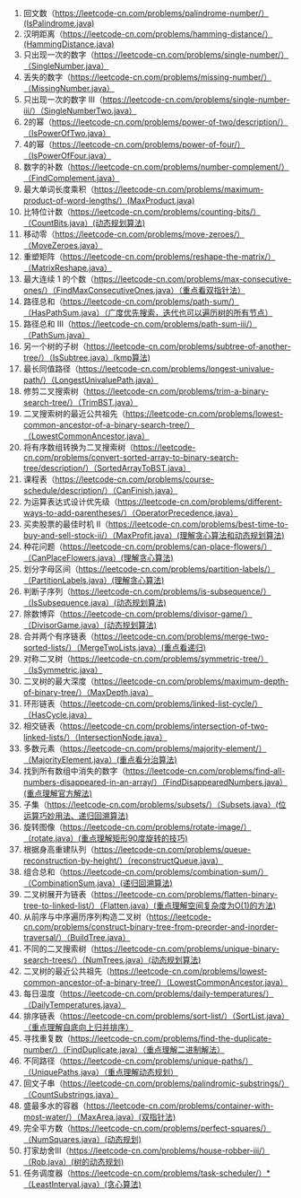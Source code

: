 1. 回文数（https://leetcode-cn.com/problems/palindrome-number/）(IsPalindrome.java)
2. 汉明距离（https://leetcode-cn.com/problems/hamming-distance/）(HammingDistance.java)
3. 只出现一次的数字（https://leetcode-cn.com/problems/single-number/）（SingleNumber.java）
4. 丢失的数字（https://leetcode-cn.com/problems/missing-number/）（MissingNumber.java）
5. 只出现一次的数字 III（https://leetcode-cn.com/problems/single-number-iii/）（SingleNumberTwo.java）
6. 2的幂（https://leetcode-cn.com/problems/power-of-two/description/）（IsPowerOfTwo.java）
7. 4的幂（https://leetcode-cn.com/problems/power-of-four/）（IsPowerOfFour.java）
8. 数字的补数（https://leetcode-cn.com/problems/number-complement/）（FindComplement.java）
9. 最大单词长度乘积（https://leetcode-cn.com/problems/maximum-product-of-word-lengths/）(MaxProduct.java)
10. 比特位计数（https://leetcode-cn.com/problems/counting-bits/）（CountBits.java）(动态规划算法)
11. 移动零（https://leetcode-cn.com/problems/move-zeroes/）（MoveZeroes.java）
12. 重塑矩阵（https://leetcode-cn.com/problems/reshape-the-matrix/）（MatrixReshape.java）
13. 最大连续 1 的个数（https://leetcode-cn.com/problems/max-consecutive-ones/）（FindMaxConsecutiveOnes.java）（重点看双指针法）
14. 路径总和（https://leetcode-cn.com/problems/path-sum/）（HasPathSum.java）（广度优先搜索，迭代也可以遍历树的所有节点）
15. 路径总和 III（https://leetcode-cn.com/problems/path-sum-iii/）（PathSum.java）
16. 另一个树的子树（https://leetcode-cn.com/problems/subtree-of-another-tree/）（IsSubtree.java）(kmp算法)
17. 最长同值路径（https://leetcode-cn.com/problems/longest-univalue-path/）（LongestUnivaluePath.java）
18. 修剪二叉搜索树（https://leetcode-cn.com/problems/trim-a-binary-search-tree/）（TrimBST.java）
19. 二叉搜索树的最近公共祖先（https://leetcode-cn.com/problems/lowest-common-ancestor-of-a-binary-search-tree/）（LowestCommonAncestor.java）
20. 将有序数组转换为二叉搜索树（https://leetcode-cn.com/problems/convert-sorted-array-to-binary-search-tree/description/）（SortedArrayToBST.java）
21. 课程表（https://leetcode-cn.com/problems/course-schedule/description/）（CanFinish.java）
22. 为运算表达式设计优先级（https://leetcode-cn.com/problems/different-ways-to-add-parentheses/）（OperatorPrecedence.java）
23. 买卖股票的最佳时机 II（https://leetcode-cn.com/problems/best-time-to-buy-and-sell-stock-ii/）（MaxProfit.java）(理解贪心算法和动态规划算法)
24. 种花问题（https://leetcode-cn.com/problems/can-place-flowers/）（CanPlaceFlowers.java）(理解贪心算法)
25. 划分字母区间（https://leetcode-cn.com/problems/partition-labels/）（PartitionLabels.java）(理解贪心算法)
26. 判断子序列（https://leetcode-cn.com/problems/is-subsequence/）（IsSubsequence.java）(动态规划算法)
27. 除数博弈（https://leetcode-cn.com/problems/divisor-game/）（DivisorGame.java）(动态规划算法)
27. 合并两个有序链表（https://leetcode-cn.com/problems/merge-two-sorted-lists/）（MergeTwoLists.java）(重点看递归)
28. 对称二叉树（https://leetcode-cn.com/problems/symmetric-tree/）（IsSymmetric.java）
29. 二叉树的最大深度（https://leetcode-cn.com/problems/maximum-depth-of-binary-tree/）（MaxDepth.java）
30. 环形链表（https://leetcode-cn.com/problems/linked-list-cycle/）（HasCycle.java）
31. 相交链表（https://leetcode-cn.com/problems/intersection-of-two-linked-lists/）（IntersectionNode.java）
32. 多数元素（https://leetcode-cn.com/problems/majority-element/）（MajorityElement.java）(重点看分治算法)
32. 找到所有数组中消失的数字（https://leetcode-cn.com/problems/find-all-numbers-disappeared-in-an-array/）（FindDisappearedNumbers.java）(重点理解官方解法)
33. 子集（https://leetcode-cn.com/problems/subsets/）（Subsets.java）(位运算巧妙用法、递归回溯算法)
34. 旋转图像（https://leetcode-cn.com/problems/rotate-image/）（rotate.java）(重点理解矩形90度旋转的技巧)
35. 根据身高重建队列（https://leetcode-cn.com/problems/queue-reconstruction-by-height/）（reconstructQueue.java）
36. 组合总和（https://leetcode-cn.com/problems/combination-sum/）（CombinationSum.java）(递归回溯算法)
37. 二叉树展开为链表（https://leetcode-cn.com/problems/flatten-binary-tree-to-linked-list/）（Flatten.java）(重点理解空间复杂度为O(1)的方法)
38. 从前序与中序遍历序列构造二叉树（https://leetcode-cn.com/problems/construct-binary-tree-from-preorder-and-inorder-traversal/）（BuildTree.java）
39. 不同的二叉搜索树（https://leetcode-cn.com/problems/unique-binary-search-trees/）（NumTrees.java）(动态规划算法)
40. 二叉树的最近公共祖先（https://leetcode-cn.com/problems/lowest-common-ancestor-of-a-binary-tree/）（LowestCommonAncestor.java）
41. 每日温度（https://leetcode-cn.com/problems/daily-temperatures/）（DailyTemperatures.java）
42. 排序链表（https://leetcode-cn.com/problems/sort-list/）（SortList.java）（重点理解自底向上归并排序）
43. 寻找重复数（https://leetcode-cn.com/problems/find-the-duplicate-number/）（FindDuplicate.java）（重点理解二进制解法）
44. 不同路径（https://leetcode-cn.com/problems/unique-paths/）（UniquePaths.java）（重点理解动态规划）
45. 回文子串（https://leetcode-cn.com/problems/palindromic-substrings/）（CountSubstrings.java）
46. 盛最多水的容器（https://leetcode-cn.com/problems/container-with-most-water/）（MaxArea.java）(双指针法)
47. 完全平方数（https://leetcode-cn.com/problems/perfect-squares/）（NumSquares.java）(动态规划)
48. 打家劫舍III（https://leetcode-cn.com/problems/house-robber-iii/）（Rob.java）(树的动态规划)
49. 任务调度器（https://leetcode-cn.com/problems/task-scheduler/）*（LeastInterval.java）(贪心算法)
